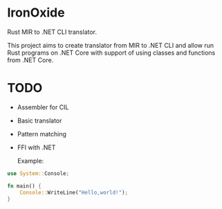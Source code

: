# IronOxide

Rust MIR to .NET CLI translator.

This project aims to create translator from MIR to .NET CLI and allow run Rust programs on .NET Core with support of using classes and functions from .NET Core.



# TODO
- Assembler for CIL
- Basic translator
- Pattern matching
- FFI with .NET

  Example:
```rust
use System::Console;

fn main() {
    Console::WriteLine("Hello,world!");
}

```